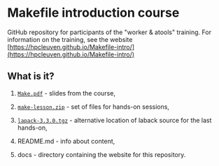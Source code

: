 # Makefile introduction course 

GitHub repository for participants of the "worker & atools" training. For information on the training, see the website [https://hpcleuven.github.io/Makefile-intro/](https://hpcleuven.github.io/Makefile-intro/)

## What is it?

1. [`Make.pdf`](Make.pdf) - slides from the course,

1. [`make-lesson.zip`](make-lesson.zip) - set of files for hands-on sessions,

1. [`lapack-3.3.0.tgz`](lapack-3.3.0.tgz) - alternative location of laback source for the last hands-on,

1. README.md - info about content,

1. docs - directory containing the website for this repository.


